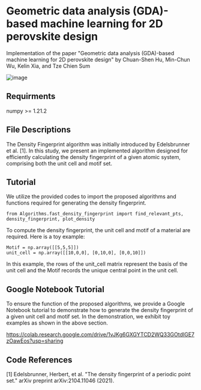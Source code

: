 # Geometric data analysis (GDA)-based machine learning for 2D perovskite design

Implementation of the paper "Geometric data analysis (GDA)-based machine learning for 2D perovskite design" by Chuan-Shen Hu, Min-Chun Wu, Kelin Xia, and Tze Chien Sum

![image](https://github.com/peterbillhu/DFOn2DProveskites/assets/28446650/6bf0f532-f02d-4c3e-834a-27ff44e75fca)

## Requirments

numpy >= 1.21.2

## File Descriptions

The Density Fingerprint algorithm was initially introduced by Edelsbrunner et al. [1]. In this study, we present an implemented algorithm designed for efficiently calculating the density fingerprint of a given atomic system, comprising both the unit cell and motif set.

## Tutorial

We utilize the provided codes to import the proposed algorithms and functions required for generating the density fingerprint.

```
from Algorithms.fast_density_fingerprint import find_relevant_pts, density_fingerprint, plot_density
```

To compute the density fingerprint, the unit cell and motif of a material are required. Here is a toy example:

```
Motif = np.array([[5,5,5]])
unit_cell = np.array([[10,0,0], [0,10,0], [0,0,10]])
```

In this example, the rows of the unit_cell matrix represent the basis of the unit cell and the Motif records the unique central point in the unit cell.


## Google Notebook Tutorial

To ensure the function of the proposed algorithms, we provide a Google Notebook tutorial to demonstrate how to generate the density fingerprint of a given unit cell and motif set. In the demonstration, we exhibit toy examples as shown in the above section. 

https://colab.research.google.com/drive/1vJKg6GXGYTCD2WQ33GOtdIGE7zOawEos?usp=sharing

## Code References

[1] Edelsbrunner, Herbert, et al. "The density fingerprint of a periodic point set." arXiv preprint arXiv:2104.11046 (2021).

